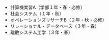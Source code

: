 
* 計算機実習A（学部１年・春・必修）
* 社会システム（１年・秋）
* オペレーションズリサーチB（２年・秋・必修）
* リレーショナル・データベース（３年・春）
* 離散システム工学（３年・春） 